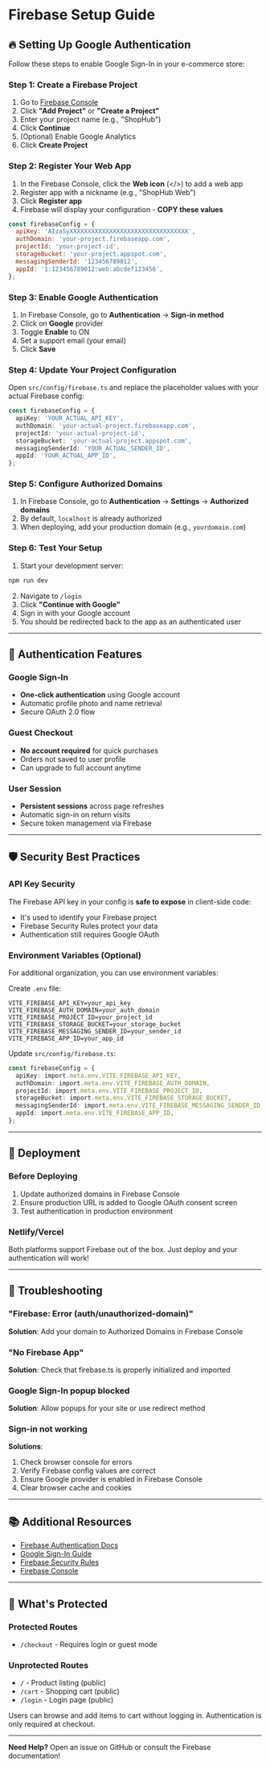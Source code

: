 # Firebase Setup Guide

## 🔥 Setting Up Google Authentication

Follow these steps to enable Google Sign-In in your e-commerce store:

### Step 1: Create a Firebase Project

1. Go to [Firebase Console](https://console.firebase.google.com/)
2. Click **"Add Project"** or **"Create a Project"**
3. Enter your project name (e.g., "ShopHub")
4. Click **Continue**
5. (Optional) Enable Google Analytics
6. Click **Create Project**

### Step 2: Register Your Web App

1. In the Firebase Console, click the **Web icon** (</>) to add a web app
2. Register app with a nickname (e.g., "ShopHub Web")
3. Click **Register app**
4. Firebase will display your configuration - **COPY these values**

```javascript
const firebaseConfig = {
  apiKey: 'AIzaSyXXXXXXXXXXXXXXXXXXXXXXXXXXXXXXXXX',
  authDomain: 'your-project.firebaseapp.com',
  projectId: 'your-project-id',
  storageBucket: 'your-project.appspot.com',
  messagingSenderId: '123456789012',
  appId: '1:123456789012:web:abcdef123456',
};
```

### Step 3: Enable Google Authentication

1. In Firebase Console, go to **Authentication** → **Sign-in method**
2. Click on **Google** provider
3. Toggle **Enable** to ON
4. Set a support email (your email)
5. Click **Save**

### Step 4: Update Your Project Configuration

Open `src/config/firebase.ts` and replace the placeholder values with your actual Firebase config:

```typescript
const firebaseConfig = {
  apiKey: 'YOUR_ACTUAL_API_KEY',
  authDomain: 'your-actual-project.firebaseapp.com',
  projectId: 'your-actual-project-id',
  storageBucket: 'your-actual-project.appspot.com',
  messagingSenderId: 'YOUR_ACTUAL_SENDER_ID',
  appId: 'YOUR_ACTUAL_APP_ID',
};
```

### Step 5: Configure Authorized Domains

1. In Firebase Console, go to **Authentication** → **Settings** → **Authorized domains**
2. By default, `localhost` is already authorized
3. When deploying, add your production domain (e.g., `yourdomain.com`)

### Step 6: Test Your Setup

1. Start your development server:

```bash
npm run dev
```

2. Navigate to `/login`
3. Click **"Continue with Google"**
4. Sign in with your Google account
5. You should be redirected back to the app as an authenticated user

---

## 🔐 Authentication Features

### Google Sign-In

- **One-click authentication** using Google account
- Automatic profile photo and name retrieval
- Secure OAuth 2.0 flow

### Guest Checkout

- **No account required** for quick purchases
- Orders not saved to user profile
- Can upgrade to full account anytime

### User Session

- **Persistent sessions** across page refreshes
- Automatic sign-in on return visits
- Secure token management via Firebase

---

## 🛡️ Security Best Practices

### API Key Security

The Firebase API key in your config is **safe to expose** in client-side code:

- It's used to identify your Firebase project
- Firebase Security Rules protect your data
- Authentication still requires Google OAuth

### Environment Variables (Optional)

For additional organization, you can use environment variables:

Create `.env` file:

```env
VITE_FIREBASE_API_KEY=your_api_key
VITE_FIREBASE_AUTH_DOMAIN=your_auth_domain
VITE_FIREBASE_PROJECT_ID=your_project_id
VITE_FIREBASE_STORAGE_BUCKET=your_storage_bucket
VITE_FIREBASE_MESSAGING_SENDER_ID=your_sender_id
VITE_FIREBASE_APP_ID=your_app_id
```

Update `src/config/firebase.ts`:

```typescript
const firebaseConfig = {
  apiKey: import.meta.env.VITE_FIREBASE_API_KEY,
  authDomain: import.meta.env.VITE_FIREBASE_AUTH_DOMAIN,
  projectId: import.meta.env.VITE_FIREBASE_PROJECT_ID,
  storageBucket: import.meta.env.VITE_FIREBASE_STORAGE_BUCKET,
  messagingSenderId: import.meta.env.VITE_FIREBASE_MESSAGING_SENDER_ID,
  appId: import.meta.env.VITE_FIREBASE_APP_ID,
};
```

---

## 🚀 Deployment

### Before Deploying

1. Update authorized domains in Firebase Console
2. Ensure production URL is added to Google OAuth consent screen
3. Test authentication in production environment

### Netlify/Vercel

Both platforms support Firebase out of the box. Just deploy and your authentication will work!

---

## 🐛 Troubleshooting

### "Firebase: Error (auth/unauthorized-domain)"

**Solution**: Add your domain to Authorized Domains in Firebase Console

### "No Firebase App"

**Solution**: Check that firebase.ts is properly initialized and imported

### Google Sign-In popup blocked

**Solution**: Allow popups for your site or use redirect method

### Sign-in not working

**Solutions**:

1. Check browser console for errors
2. Verify Firebase config values are correct
3. Ensure Google provider is enabled in Firebase Console
4. Clear browser cache and cookies

---

## 📚 Additional Resources

- [Firebase Authentication Docs](https://firebase.google.com/docs/auth)
- [Google Sign-In Guide](https://firebase.google.com/docs/auth/web/google-signin)
- [Firebase Security Rules](https://firebase.google.com/docs/rules)
- [Firebase Console](https://console.firebase.google.com/)

---

## 🎯 What's Protected

### Protected Routes

- `/checkout` - Requires login or guest mode

### Unprotected Routes

- `/` - Product listing (public)
- `/cart` - Shopping cart (public)
- `/login` - Login page (public)

Users can browse and add items to cart without logging in. Authentication is only required at checkout.

---

**Need Help?** Open an issue on GitHub or consult the Firebase documentation!
